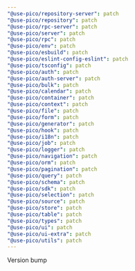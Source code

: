 ```yaml
---
"@use-pico/repository-server": patch
"@use-pico/repository": patch
"@use-pico/rpc-server": patch
"@use-pico/server": patch
"@use-pico/rpc": patch
"@use-pico/env": patch
"@use-pico/esbuild": patch
"@use-pico/eslint-config-eslint": patch
"@use-pico/tsconfig": patch
"@use-pico/auth": patch
"@use-pico/auth-server": patch
"@use-pico/bulk": patch
"@use-pico/calendar": patch
"@use-pico/container": patch
"@use-pico/context": patch
"@use-pico/file": patch
"@use-pico/form": patch
"@use-pico/generator": patch
"@use-pico/hook": patch
"@use-pico/i18n": patch
"@use-pico/job": patch
"@use-pico/logger": patch
"@use-pico/navigation": patch
"@use-pico/orm": patch
"@use-pico/pagination": patch
"@use-pico/query": patch
"@use-pico/schema": patch
"@use-pico/sdk": patch
"@use-pico/selection": patch
"@use-pico/source": patch
"@use-pico/store": patch
"@use-pico/table": patch
"@use-pico/types": patch
"@use-pico/ui": patch
"@use-pico/ui-extra": patch
"@use-pico/utils": patch
---
```


Version bump
